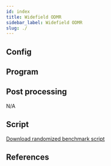 ```yaml
---
id: index
title: Widefield ODMR
sidebar_label: Widefield ODMR
slug: ./
---
```



## Config


## Program



## Post processing

N/A



## Script

[Download randomized benchmark script](RB_1qb.py)

## References


